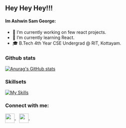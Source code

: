 ## Hey Hey Hey!!!  

#### Im Ashwin Sam George:

- 🔭 I’m currently working on few react projects.
- 🌱 I’m currently learning React.
- 🎓 B.Tech 4th Year CSE Undergrad @ RIT, Kottayam.

### Github stats
[![Anurag's GitHub stats](https://github-readme-stats.vercel.app/api?username=AshwinC8&show_icons=true&count_private=true&theme=radical)](https://github.com/anuraghazra/github-readme-stats)

### Skillsets
[![My Skills](https://skillicons.dev/icons?i=js,html,css,react,materialui,java,c,cpp,python,bash,godot)](https://skillicons.dev)


### Connect with me:
<p align="left">
<a href="https://discordapp.com/users/702409149304012901" target="blank">
<img align="center" target="_blank" src="https://img.icons8.com/color/96/000000/discord.png" width="30" />
</a>&ensp;

<a href="mailto:ashwinsamgeorge@gmail.com" target="blank">
<img align="center" target="_blank" src="https://upload.wikimedia.org/wikipedia/commons/thumb/7/7e/Gmail_icon_%282020%29.svg/2560px-Gmail_icon_%282020%29.svg.png" width="30" />
</a>&ensp;
</p>
